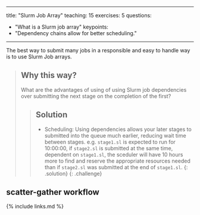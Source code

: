 
---
title: "Slurm Job Array"
teaching: 15
exercises: 5
questions:
- "What is a Slurm job array"
keypoints:
- "Dependency chains allow for better scheduling."
---
The best way to submit many jobs in a responsible and easy to handle way is to use Slurm Job arrays.



> ## Why this way? 
> What are the advantages of using of using Slurm job dependencies over submitting the next stage on the completion of the first?
> > ## Solution
> > * Scheduling: Using dependencies allows your later stages to submitted into the queue much earlier, reducing wait time between stages.
> > e.g. `stage1.sl` is expected to run for 10:00:00, if `stage2.sl` is submitted at the same time, dependent on `stage1.sl`, the sceduler will have 10 hours more to find and reserve the appropriate resources needed than if `stage2.sl` was submitted at the end of `stage1.sl`.
> {: .solution}
{: .challenge}

## scatter-gather workflow


{% include links.md %}
